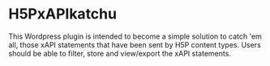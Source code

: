 # H5PxAPIkatchu
This Wordpress plugin is intended to become a simple solution to catch 'em all,
those xAPI statements that have been sent by H5P content types. Users should be
able to filter, store and view/export the xAPI statements.
